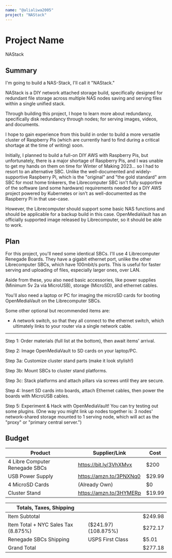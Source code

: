 ```yaml
---
name: "@alialiwa2005"
project: "NAStack"
---
```


# Project Name
NAStack
## Summary

I'm going to build a NAS-Stack, I'll call it "NAStack."

NAStack is a DIY network attached storage build, specifically designed for redundant file storage across multiple NAS nodes saving and serving files within a single unified stack.

Through building this project, I hope to learn more about redundancy, specifically disk redundancy through nodes; for serving images, videos, and documents.

I hope to gain experience from this build in order to build a more versatile cluster of Raspberry Pis (which are currently hard to find during a critical shortage at the time of writing) soon.

Initially, I planned to build a full-on DIY AWS with Raspberry Pis, but unfortunately, there is a major shortage of Raspberry Pis, and I was unable to get my hands on them on time for Winter of Making 2023... so I had to resort to an alternative SBC. Unlike the well-documented and widely-supportive Raspberry Pi, which is the "original" and "the gold standard" arm SBC for most home tinkerers, the Librecomputer SBC isn't fully supportive of the software (and some hardware) requirements needed for a DIY AWS project powered by Kubernetes or isn't as well-documented as the Raspberry Pi in that use-case.

However, the Librecomputer should support some basic NAS functions and should be applicable for a backup build in this case. OpenMediaVault has an officially supported image released by Librecomputer, so it should be able to work.


## Plan

For this project, you'll need some identical SBCs. I'll use 4 Librecomputer Renegade Boards. They have a gigabit ethernet port, unlike the other Librecomputer SBCs, which have 100mbit/s ports. This is useful for faster serving and uploading of files, especially larger ones, over LAN.

Aside from these, you also need basic accessories, like power supplies (Minimum 5v 2a via MicroUSB), storage (MicroSD), and ethernet cables.

You'll also need a laptop or PC for imaging the microSD cards for booting OpenMediaVault on the Librecomputer SBCs.

Some other optional but recommended items are:

- A network switch, so that they all connect to the ethernet switch, which ultimately links to your router via a 
single network cable.

---

Step 1: Order materials (full list at the bottom), then await items' arrival.

Step 2: Image OpenMediaVault to SD cards on your laptop/PC.

Step 3a: Customize cluster stand parts (make it look stylish!) 

Step 3b: Mount SBCs to cluster stand platforms.

Step 3c: Stack platforms and attach pillars via screws until they are secure.

Step 4: Insert SD cards into boards, attach Ethernet cables, then power the boards with MicroUSB cables.

Step 5: Experiment & Hack with OpenMediaVault! You can try testing out some plugins. (One way you might link up nodes together is: 3 nodes' network-shared storage mounted to 1 serving node, which will act as the "proxy" or "primary central server.")

## Budget

| Product                                 | Supplier/Link                         | Cost    |
| --------------------------------------- | ------------------------------------- | ------- |
| 4 Libre Computer Renegade SBCs          | https://bit.ly/3VhXMvx                | $200    |
| USB Power Supply                        | https://amzn.to/3PNXNq0               | $29.99  |
| 4 MicroSD Cards                         | (Already Own)                         | $0      |
| Cluster Stand                           | https://amzn.to/3HYMERp               | $19.99  |

| Totals, Taxes, Shipping                 |                                       |         |
| --------------------------------------- | ------------------------------------- | ------- |
| Item Subtotal                           |                                       | $249.98 |
| Item Total + NYC Sales Tax (8.875%)     | ($241.97)(108.875%)                   | $272.17 |
| Renegade SBCs Shipping                  | USPS First Class                      | $5.01   |
| Grand Total                             |                                       | $277.18 |
